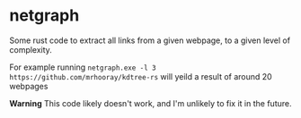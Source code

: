 # netgraph
Some rust code to extract all links from a given webpage, to a given level of complexity.

For example running `netgraph.exe -l 3 https://github.com/mrhooray/kdtree-rs` will yeild a result of around 20 webpages

**Warning** This code likely doesn't work, and I'm unlikely to fix it in the future.
